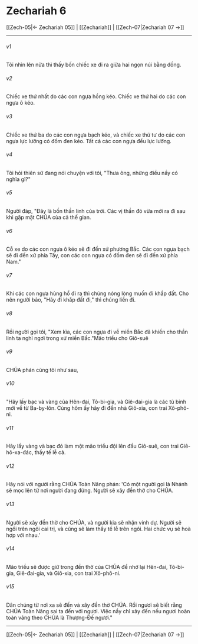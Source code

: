 # Zechariah 6

[[Zech-05|← Zechariah 05]] | [[Zechariah]] | [[Zech-07|Zechariah 07 →]]
***



###### v1 
Tôi nhìn lên nữa thì thấy bốn chiếc xe đi ra giữa hai ngọn núi bằng đồng. 

###### v2 
Chiếc xe thứ nhất do các con ngựa hồng kéo. Chiếc xe thứ hai do các con ngựa ô kéo. 

###### v3 
Chiếc xe thứ ba do các con ngựa bạch kéo, và chiếc xe thứ tư do các con ngựa lực lưỡng có đốm đen kéo. Tất cả các con ngựa đều lực lưỡng. 

###### v4 
Tôi hỏi thiên sứ đang nói chuyện với tôi, "Thưa ông, những điều nầy có nghĩa gì?" 

###### v5 
Người đáp, "Đây là bốn thần linh của trời. Các vị thần đó vừa mới ra đi sau khi gặp mặt CHÚA của cả thế gian. 

###### v6 
Cỗ xe do các con ngựa ô kéo sẽ đi đến xứ phương Bắc. Các con ngựa bạch sẽ đi đến xứ phía Tây, con các con ngựa có đốm đen sẽ đi đến xứ phía Nam." 

###### v7 
Khi các con ngựa hùng hổ đi ra thì chúng nóng lòng muốn đi khắp đất. Cho nên người bảo, "Hãy đi khắp đất đi," thì chúng liền đi. 

###### v8 
Rồi người gọi tôi, "Xem kìa, các con ngựa đi về miền Bắc đã khiến cho thần linh ta nghỉ ngơi trong xứ miền Bắc."Mão triều cho Giô-suê 

###### v9 
CHÚA phán cùng tôi như sau, 

###### v10 
"Hãy lấy bạc và vàng của Hên-đai, Tô-bi-gia, và Giê-đai-gia là các tù binh mới về từ Ba-by-lôn. Cùng hôm ấy hãy đi đến nhà Giô-xia, con trai Xô-phô-ni. 

###### v11 
Hãy lấy vàng và bạc đó làm một mão triều đội lên đầu Giô-suê, con trai Giê-hô-xa-đác, thầy tế lễ cả. 

###### v12 
Hãy nói với người rằng CHÚA Toàn Năng phán: 'Có một người gọi là Nhánh sẽ mọc lên từ nơi người đang đứng. Người sẽ xây đền thờ cho CHÚA. 

###### v13 
Người sẽ xây đền thờ cho CHÚA, và người kia sẽ nhận vinh dự. Người sẽ ngồi trên ngôi cai trị, và cũng sẽ làm thầy tế lễ trên ngôi. Hai chức vụ sẽ hoà hợp với nhau.' 

###### v14 
Mão triều sẽ được giữ trong đền thờ của CHÚA để nhớ lại Hên-đai, Tô-bi-gia, Giê-đai-gia, và Giô-xia, con trai Xô-phô-ni. 

###### v15 
Dân chúng từ nơi xa sẽ đến và xây đền thờ CHÚA. Rồi ngươi sẽ biết rằng CHÚA Toàn Năng sai ta đến với ngươi. Việc nầy chỉ xảy đến nếu ngươi hoàn toàn vâng theo CHÚA là Thượng-Đế ngươi."

***
[[Zech-05|← Zechariah 05]] | [[Zechariah]] | [[Zech-07|Zechariah 07 →]]
